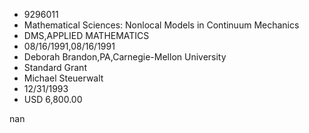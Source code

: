 
* 9296011
* Mathematical Sciences: Nonlocal Models in Continuum Mechanics
* DMS,APPLIED MATHEMATICS
* 08/16/1991,08/16/1991
* Deborah Brandon,PA,Carnegie-Mellon University
* Standard Grant
* Michael Steuerwalt
* 12/31/1993
* USD 6,800.00

nan

